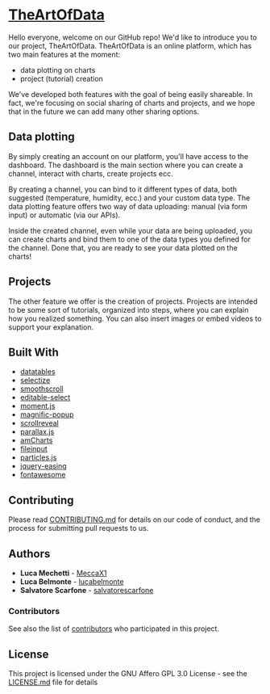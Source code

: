 # [TheArtOfData](https://theartofdata.tech/)

Hello everyone, welcome on our GitHub repo! We'd like to introduce you to our project, TheArtOfData.
TheArtOfData is an online platform, which has two main features at the moment:
  - data plotting on charts
  - project (tutorial) creation

We've developed both features with the goal of being easily shareable. In fact, we're focusing on social sharing of charts and projects, and we hope that in the future we can add many other sharing options.

## Data plotting

By simply creating an account on our platform, you'll have access to the dashboard. The dashboard is the main section where you
can create a channel, interact with charts, create projects ecc.

By creating a channel, you can bind to it different types of data, both suggested (temperature, humidity, ecc.) and your custom data type. The data plotting feature offers two way of data uploading: manual (via form input) or automatic (via our APIs).

Inside the created channel, even while your data are being uploaded, you can create charts and bind them to one of the data types you defined for the channel. Done that, you are ready to see your data plotted on the charts!

## Projects

The other feature we offer is the creation of projects. Projects are intended to be some sort of tutorials, organized into steps, where you can explain how you realized something. 
You can also insert images or embed videos to support your explanation.

## Built With

* [datatables](https://github.com/DataTables/DataTables)
* [selectize](https://github.com/selectize/selectize.js/blob/master/docs/usage.md)
* [smoothscroll](https://github.com/cferdinandi/smooth-scroll)
* [editable-select](https://github.com/indrimuska/jquery-editable-select)
* [moment.js](https://github.com/moment/moment)
* [magnific-popup](https://github.com/dimsemenov/Magnific-Popup)
* [scrollreveal](https://github.com/jlmakes/scrollreveal)
* [parallax.js](https://github.com/pixelcog/parallax.js/)
* [amCharts](https://www.amcharts.com/)
* [fileinput](http://plugins.krajee.com/file-input)
* [particles.js](https://github.com/VincentGarreau/particles.js/)
* [jquery-easing](http://gsgd.co.uk/sandbox/jquery/easing/)
* [fontawesome](https://fontawesome.com/)


## Contributing

Please read [CONTRIBUTING.md](https://github.com/TheArtOfData/src/blob/master/CONTRIBUTING.md) for details on our code of conduct, and the process for submitting pull requests to us.

## Authors

* **Luca Mechetti** - [MeccaX1](https://github.com/MeccaX1)
* **Luca Belmonte** - [lucabelmonte](https://github.com/lucabelmonte)
* **Salvatore Scarfone** - [salvatorescarfone](https://github.com/salvatorescarfone)

### Contributors

See also the list of [contributors](https://github.com/your/project/contributors) who participated in this project.

## License

This project is licensed under the GNU Affero GPL 3.0 License - see the [LICENSE.md](LICENSE.md) file for details



